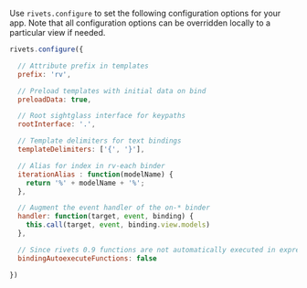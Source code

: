 Use `rivets.configure` to set the following configuration options for your app. Note that all configuration options can be overridden locally to a particular view if needed.

```javascript
rivets.configure({

  // Attribute prefix in templates
  prefix: 'rv',

  // Preload templates with initial data on bind
  preloadData: true,

  // Root sightglass interface for keypaths
  rootInterface: '.',

  // Template delimiters for text bindings
  templateDelimiters: ['{', '}'],

  // Alias for index in rv-each binder
  iterationAlias : function(modelName) {
    return '%' + modelName + '%';
  },

  // Augment the event handler of the on-* binder
  handler: function(target, event, binding) {
    this.call(target, event, binding.view.models)
  },

  // Since rivets 0.9 functions are not automatically executed in expressions. If you need backward compatibilty, set this parameter to true
  bindingAutoexecuteFunctions: false

})
```

